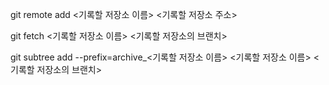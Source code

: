 git remote add <기록할 저장소 이름> <기록할 저장소 주소>

git fetch <기록할 저장소 이름> <기록할 저장소의 브랜치>

git subtree add --prefix=archive_<기록할 저장소 이름> <기록할 저장소 이름> <기록할 저장소의 브랜치>
